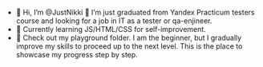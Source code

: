 - 👋 Hi, I’m @JustNikki 👀 I’m just graduated from Yandex Practicum testers course and looking for a job in IT as a tester or qa-enjineer.
- 🌱 Currently learning JS/HTML/CSS for self-improvement.
- 🌱 Check out my playground folder. I am the beginner, but I gradually improve my skills to proceed up to the next level. This is the place to showcase my progress step by step.
